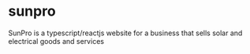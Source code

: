 # sunpro
SunPro is a typescript/reactjs website for a business that sells solar and electrical goods and services
